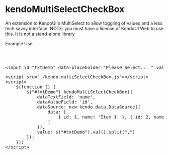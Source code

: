 kendoMultiSelectCheckBox
========================

An extension to KendoUI's MultiSelect to allow toggling of values and a less tech savvy interface. NOTE: you must have a license of KendoUI Web to use this. It is not a stand-alone library


Example Use:

<pre>
<style>
    .k-list-container .k-item {
        cursor: pointer;
    }

    .k-list-container .k-item .k-icon {
        border-top: 1px solid #888;
        border-left: 1px solid #888;
        border-bottom: 1px solid #444;
        border-right: 1px solid #444;
        margin-right: 4px;
        width: 15px;
        height: 15px;
    }
    .k-i-blank {
        background-position: -99px -99px;
    }
</style>
</pre>

<pre>
&lt;input id="txtDemo" data-placeholder="Please Select... " value="1,2,3,4" />
</pre>

<pre>
&lt;script src="./kendo.multiSelectCheckBox.js">&lt;/script>
&lt;script>
    $(function () {
        $("#txtDemo").kendoMultiSelectCheckBox({
            dataTextField: 'name',
            dataValueField: 'id',
            dataSource: new kendo.data.DataSource({
                data: [
                    { id: 1, name: 'Item 1' }, { id: 2, name: 'Item 2' }, { id: 3, name: 'Item 3' }, { id: 4, name: 'Item 4' }, { id: 5, name: 'Item 5' }, { id: 6, name: 'Item 6' }, { id: 7, name: 'Item 7' }
                ]
            }),
            value: $("#txtDemo").val().split(",")
        });
    });
&lt;/script>
</pre>
